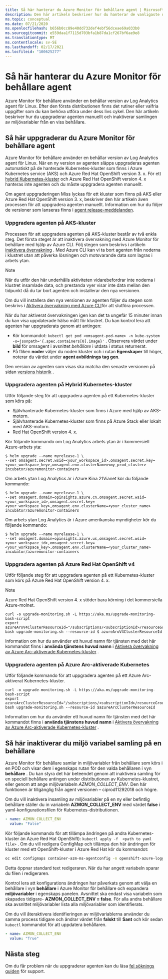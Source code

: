 ```yaml
---
title: Så här hanterar du Azure Monitor för behållare agent | Microsoft Docs
description: Den här artikeln beskriver hur du hanterar de vanligaste underhålls aktiviteterna med den container Log Analytics-agent som används av Azure Monitor för behållare.
ms.topic: conceptual
ms.date: 07/21/2020
ms.openlocfilehash: b656b0cc89e40dd732def4ebf56dceae69a033b0
ms.sourcegitcommit: e559daa1f7115d703bfa1b87da1cf267bf6ae9e8
ms.translationtype: MT
ms.contentlocale: sv-SE
ms.lasthandoff: 02/17/2021
ms.locfileid: "100625277"
---
```

# <a name="how-to-manage-the-azure-monitor-for-containers-agent"></a>Så här hanterar du Azure Monitor för behållare agent

Azure Monitor för behållare använder en behållar version av Log Analytics agent för Linux. Efter den första distributionen finns det rutiner eller valfria uppgifter som du kan behöva utföra under dess livs cykel. Den här artikeln beskriver hur du uppgraderar agenten manuellt och inaktiverar samlingen av miljövariabler från en viss behållare. 

## <a name="how-to-upgrade-the-azure-monitor-for-containers-agent"></a>Så här uppgraderar du Azure Monitor för behållare agent

Azure Monitor för behållare använder en behållar version av Log Analytics agent för Linux. När en ny version av agenten släpps uppgraderas agenten automatiskt på de hanterade Kubernetes-kluster som finns i Azure Kubernetes service (AKS) och Azure Red Hat OpenShift version 3. x. För ett [hybrid Kubernetes-kluster](container-insights-hybrid-setup.md) och Azure Red Hat OpenShift version 4. x hanteras inte agenten och du måste uppgradera agenten manuellt.

Om agent uppgraderingen Miss lyckas för ett kluster som finns på AKS eller Azure Red Hat OpenShift version 3. x, beskriver den här artikeln även processen för att uppgradera agenten manuellt. Information om hur du följer de versioner som lanseras finns i [agent release-meddelanden](https://github.com/microsoft/docker-provider/tree/ci_feature_prod).

### <a name="upgrade-agent-on-aks-cluster"></a>Uppgradera agenten på AKS-kluster

Processen för att uppgradera agenten på AKS-kluster består av två enkla steg. Det första steget är att inaktivera övervakning med Azure Monitor för behållare med hjälp av Azure CLI. Följ stegen som beskrivs i artikeln [inaktivera övervakning](container-insights-optout.md?#azure-cli) . Med Azure CLI kan vi ta bort agenten från noderna i klustret utan att påverka lösningen och motsvarande data som lagras i arbets ytan. 

>[!NOTE]
>När du utför den här underhålls aktiviteten vidarebefordrar inte noderna i klustret insamlade data, och prestanda vyer visar inte data mellan den tidpunkt då du tar bort agenten och installerar den nya versionen. 
>

Om du vill installera den nya versionen av agenten följer du stegen som beskrivs i [Aktivera övervakning med Azure CLI](container-insights-enable-new-cluster.md#enable-using-azure-cli)för att slutföra processen.  

När du har aktiverat övervakningen igen kan det ta ungefär 15 minuter innan du kan visa uppdaterade hälso mått för klustret. Du kan kontrol lera att agenten har uppgraderats genom att antingen:

* Kör kommandot: `kubectl get pod <omsagent-pod-name> -n kube-system -o=jsonpath='{.spec.containers[0].image}'` . Observera värdet under **bild** för omsagent i avsnittet *behållare* i utdata i status returnerat.
* På fliken **noder** väljer du noden kluster och i rutan **Egenskaper** till höger, noterar du värdet under **agent avbildnings tag gen**.

Den version av agenten som visas ska matcha den senaste versionen på sidan [versions historik](https://github.com/microsoft/docker-provider/tree/ci_feature_prod) .

### <a name="upgrade-agent-on-hybrid-kubernetes-cluster"></a>Uppgradera agenten på Hybrid Kubernetes-kluster

Utför följande steg för att uppgradera agenten på ett Kubernetes-kluster som körs på:

* Självhanterade Kubernetes-kluster som finns i Azure med hjälp av AKS-motorn.
* Självhanterade Kubernetes-kluster som finns på Azure Stack eller lokalt med AKS-motorn.
* Red Hat OpenShift version 4. x.

Kör följande kommando om Log Analytics arbets ytan är i kommersiell Azure-arbets yta:

```console
$ helm upgrade --name myrelease-1 \
--set omsagent.secret.wsid=<your_workspace_id>,omsagent.secret.key=<your_workspace_key>,omsagent.env.clusterName=<my_prod_cluster> incubator/azuremonitor-containers
```

Om arbets ytan Log Analytics är i Azure Kina 21Vianet kör du följande kommando:

```console
$ helm upgrade --name myrelease-1 \
--set omsagent.domain=opinsights.azure.cn,omsagent.secret.wsid=<your_workspace_id>,omsagent.secret.key=<your_workspace_key>,omsagent.env.clusterName=<your_cluster_name> incubator/azuremonitor-containers
```

Om arbets ytan Log Analytics är i Azure amerikanska myndigheter kör du följande kommando:

```console
$ helm upgrade --name myrelease-1 \
--set omsagent.domain=opinsights.azure.us,omsagent.secret.wsid=<your_workspace_id>,omsagent.secret.key=<your_workspace_key>,omsagent.env.clusterName=<your_cluster_name> incubator/azuremonitor-containers
```

### <a name="upgrade-agent-on-azure-red-hat-openshift-v4"></a>Uppgradera agenten på Azure Red Hat OpenShift v4

Utför följande steg för att uppgradera agenten på ett Kubernetes-kluster som körs på Azure Red Hat OpenShift version 4. x. 

>[!NOTE]
>Azure Red Hat OpenShift version 4. x stöder bara körning i det kommersiella Azure-molnet.
>

```console
curl -o upgrade-monitoring.sh -L https://aka.ms/upgrade-monitoring-bash-script
export azureAroV4ClusterResourceId="/subscriptions/<subscriptionId>/resourceGroups/<resourceGroupName>/providers/Microsoft.RedHatOpenShift/OpenShiftClusters/<clusterName>"
bash upgrade-monitoring.sh --resource-id $ azureAroV4ClusterResourceId
```

Information om hur du använder ett huvud namn för tjänsten med det här kommandot finns i **använda tjänstens huvud namn** i [Aktivera övervakning av Azure Arc-aktiverade Kubernetes-kluster](container-insights-enable-arc-enabled-clusters.md#enable-using-bash-script) .

### <a name="upgrade-agent-on-azure-arc-enabled-kubernetes"></a>Uppgradera agenten på Azure Arc-aktiverade Kubernetes

Utför följande kommando för att uppgradera agenten på ett Azure Arc-aktiverat Kubernetes-kluster.

```console
curl -o upgrade-monitoring.sh -L https://aka.ms/upgrade-monitoring-bash-script
export azureArcClusterResourceId="/subscriptions/<subscriptionId>/resourceGroups/<resourceGroupName>/providers/Microsoft.Kubernetes/connectedClusters/<clusterName>"
bash upgrade-monitoring.sh --resource-id $azureArcClusterResourceId
```

Information om hur du använder ett huvud namn för tjänsten med det här kommandot finns i **använda tjänstens huvud namn** i [Aktivera övervakning av Azure Arc-aktiverade Kubernetes-kluster](container-insights-enable-arc-enabled-clusters.md#enable-using-bash-script) .


## <a name="how-to-disable-environment-variable-collection-on-a-container"></a>Så här inaktiverar du miljö variabel samling på en behållare

Azure Monitor för behållare samlar in miljövariabler från behållare som körs i en POD och visar dem i egenskaps rutan för den valda behållaren i vyn **behållare** . Du kan styra det här beteendet genom att inaktivera samling för en speciell behållare antingen under distributionen av Kubernetes-klustret, eller genom att ange miljövariabeln *AZMON_COLLECT_ENV*. Den här funktionen är tillgänglig från agent versionen – ciprod11292018 och högre.  

Om du vill inaktivera insamling av miljövariabler på en ny eller befintlig behållare ställer du in variabeln **AZMON_COLLECT_ENV** med värdet **false** i yaml-konfigurationsfilen för Kubernetes-distributionen. 

```yaml
- name: AZMON_COLLECT_ENV  
  value: "False"  
```

Kör följande kommando för att tillämpa ändringen på andra Kubernetes-kluster än Azure Red Hat OpenShift): `kubectl apply -f  <path to yaml file>` . Om du vill redigera ConfigMap och tillämpa den här ändringen för kluster med ett OpenShift-kluster i Azure Red Hat kör du kommandot:

```bash
oc edit configmaps container-azm-ms-agentconfig -n openshift-azure-logging
```

Detta öppnar standard text redigeraren. När du har angett variabeln sparar du filen i redigeraren.

Kontrol lera att konfigurations ändringen har påverkats genom att välja en behållare i vyn **behållare** i Azure Monitor för behållare och expandera **miljövariabler** i egenskaps panelen.  Avsnittet ska endast visa variabeln som skapades tidigare- **AZMON_COLLECT_ENV = false**. För alla andra behållare ska avsnittet miljövariabler lista alla miljövariabler som identifierats.

Om du vill återaktivera identifieringen av miljövariablerna använder du samma process tidigare och ändrar värdet från **falskt** till **Sant** och kör sedan `kubectl` kommandot för att uppdatera behållaren.  

```yaml
- name: AZMON_COLLECT_ENV  
  value: "True"  
```  

## <a name="next-steps"></a>Nästa steg

Om du får problem när du uppgraderar agenten kan du läsa [fel söknings guiden](container-insights-troubleshoot.md) för support.
